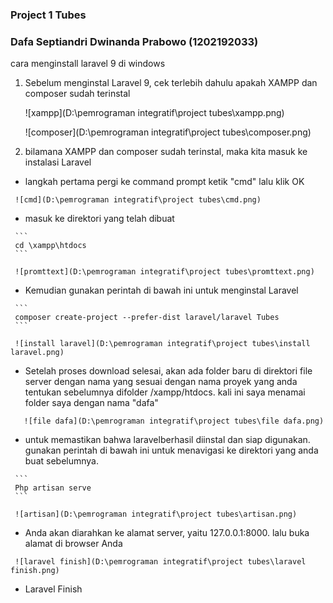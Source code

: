 ### Project 1 Tubes

### Dafa Septiandri Dwinanda Prabowo (1202192033) 

cara menginstall laravel 9 di windows

1. Sebelum menginstal Laravel 9, cek terlebih dahulu apakah XAMPP dan composer sudah terinstal

   ![xampp](D:\pemrograman integratif\project tubes\xampp.png)

   ![composer](D:\pemrograman integratif\project tubes\composer.png)

2.  bilamana XAMPP dan composer sudah terinstal, maka kita masuk ke instalasi Laravel

   -  langkah pertama pergi ke command prompt ketik "cmd" lalu klik OK

     ![cmd](D:\pemrograman integratif\project tubes\cmd.png)

   -  masuk ke direktori yang telah dibuat

     ```
     cd \xampp\htdocs
     ```

     ![promttext](D:\pemrograman integratif\project tubes\promttext.png)

   -  Kemudian gunakan perintah di bawah ini untuk menginstal Laravel

     ```
     composer create-project --prefer-dist laravel/laravel Tubes
     ```

     ![install laravel](D:\pemrograman integratif\project tubes\install laravel.png)

   -  Setelah proses download selesai, akan ada folder baru di direktori file server dengan nama yang sesuai dengan nama proyek yang anda tentukan sebelumnya difolder /xampp/htdocs. kali ini saya menamai folder saya dengan nama "dafa"

     ​	![file dafa](D:\pemrograman integratif\project tubes\file dafa.png)

   -  untuk memastikan bahwa laravelberhasil diinstal dan siap digunakan. gunakan perintah di bawah ini untuk menavigasi ke direktori yang anda buat sebelumnya.

     ```
     Php artisan serve
     ```

     ![artisan](D:\pemrograman integratif\project tubes\artisan.png)

   -  Anda akan diarahkan ke alamat server, yaitu 127.0.0.1:8000. lalu buka alamat di browser Anda

     ![laravel finish](D:\pemrograman integratif\project tubes\laravel finish.png)

   - Laravel Finish
